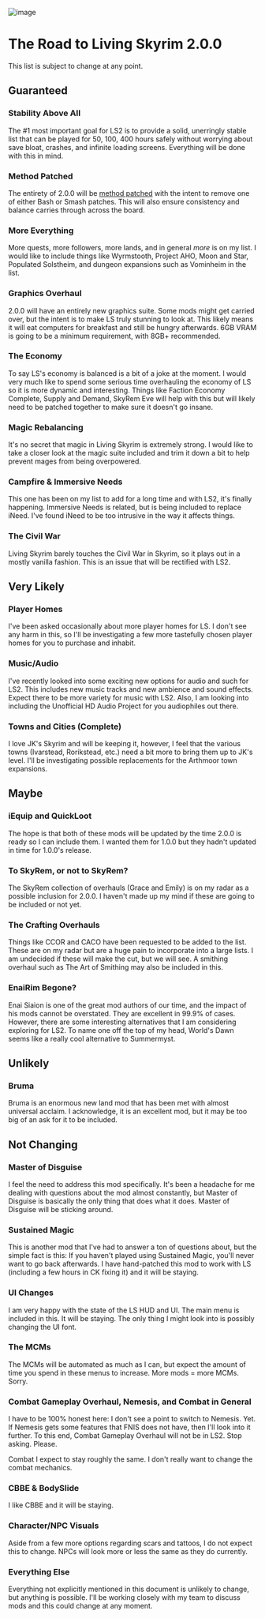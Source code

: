 ![image](https://i.imgur.com/OBaNHbL.png)

# The Road to Living Skyrim 2.0.0
This list is subject to change at any point.

## Guaranteed 
### Stability Above All
The #1 most important goal for LS2 is to provide a solid, unerringly stable list that can be played for 50, 100, 400 hours safely without worrying about save bloat, crashes, and infinite loading screens. Everything will be done with this in mind.

### Method Patched
The entirety of 2.0.0 will be [method patched](https://gist.github.com/CovenantTurtle/9992289653e91455a06753ef6275590a) with the intent to remove one of either Bash or Smash patches. This will also ensure consistency and balance carries through across the board.

### More Everything
More quests, more followers, more lands, and in general *more* is on my list. I would like to include things like Wyrmstooth, Project AHO, Moon and Star, Populated Solstheim, and dungeon expansions such as Vominheim in the list.

### Graphics Overhaul
2.0.0 will have an entirely new graphics suite. Some mods might get carried over, but the intent is to make LS truly stunning to look at. This likely means it will eat computers for breakfast and still be hungry afterwards. 6GB VRAM is going to be a minimum requirement, with 8GB+ recommended.

### The Economy
To say LS's economy is balanced is a bit of a joke at the moment. I would very much like to spend some serious time overhauling the economy of LS so it is more dynamic and interesting. Things like Faction Economy Complete, Supply and Demand, SkyRem Eve will help with this but will likely need to be patched together to make sure it doesn't go insane.

### Magic Rebalancing
It's no secret that magic in Living Skyrim is extremely strong. I would like to take a closer look at the magic suite included and trim it down a bit to help prevent mages from being overpowered.

### Campfire & Immersive Needs
This one has been on my list to add for a long time and with LS2, it's finally happening. Immersive Needs is related, but is being included to replace iNeed. I've found iNeed to be too intrusive in the way it affects things.

### The Civil War
Living Skyrim barely touches the Civil War in Skyrim, so it plays out in a mostly vanilla fashion. This is an issue that will be rectified with LS2.

## Very Likely
### Player Homes
I've been asked occasionally about more player homes for LS. I don't see any harm in this, so I'll be investigating a few more tastefully chosen player homes for you to purchase and inhabit.

### Music/Audio
I've recently looked into some exciting new options for audio and such for LS2. This includes new music tracks and new ambience and sound effects. Expect there to be more variety for music with LS2. Also, I am looking into including the Unofficial HD Audio Project for you audiophiles out there.

### Towns and Cities (Complete)
I love JK's Skyrim and will be keeping it, however, I feel that the various towns (Ivarstead, Rorikstead, etc.) need a bit more to bring them up to JK's level. I'll be investigating possible replacements for the Arthmoor town expansions.

## Maybe
### iEquip and QuickLoot
The hope is that both of these mods will be updated by the time 2.0.0 is ready so I can include them. I wanted them for 1.0.0 but they hadn't updated in time for 1.0.0's release.

### To SkyRem, or not to SkyRem?
The SkyRem collection of overhauls (Grace and Emily) is on my radar as a possible inclusion for 2.0.0. I haven't made up my mind if these are going to be included or not yet.

### The Crafting Overhauls
Things like CCOR and CACO have been requested to be added to the list. These are on my radar but are a huge pain to incorporate into a large lists. I am undecided if these will make the cut, but we will see. A smithing overhaul such as The Art of Smithing may also be included in this.

### EnaiRim Begone?
Enai Siaion is one of the great mod authors of our time, and the impact of his mods cannot be overstated. They are excellent in 99.9% of cases. However, there are some interesting alternatives that I am considering exploring for LS2. To name one off the top of my head, World's Dawn seems like a really cool alternative to Summermyst.

## Unlikely
### Bruma
Bruma is an enormous new land mod that has been met with almost universal acclaim. I acknowledge, it is an excellent mod, but it may be too big of an ask for it to be included.

## Not Changing
### Master of Disguise
I feel the need to address this mod specifically. It's been a headache for me dealing with questions about the mod almost constantly, but Master of Disguise is basically the only thing that does what it does. Master of Disguise will be sticking around.

### Sustained Magic
This is another mod that I've had to answer a ton of questions about, but the simple fact is this: If you haven't played using Sustained Magic, you'll never want to go back afterwards. I have hand-patched this mod to work with LS (including a few hours in CK fixing it) and it will be staying.

### UI Changes
I am very happy with the state of the LS HUD and UI. The main menu is included in this. It will be staying. The only thing I might look into is possibly changing the UI font.

### The MCMs
The MCMs will be automated as much as I can, but expect the amount of time you spend in these menus to increase. More mods = more MCMs. Sorry.

### Combat Gameplay Overhaul, Nemesis, and Combat in General
I have to be 100% honest here: I don't see a point to switch to Nemesis. Yet. If Nemesis gets some features that FNIS does not have, then I'll look into it further. To this end, Combat Gameplay Overhaul will not be in LS2. Stop asking. Please.

Combat I expect to stay roughly the same. I don't really want to change the combat mechanics.

### CBBE & BodySlide
I like CBBE and it will be staying.

### Character/NPC Visuals
Aside from a few more options regarding scars and tattoos, I do not expect this to change. NPCs will look more or less the same as they do currently.

### Everything Else
Everything not explicitly mentioned in this document is unlikely to change, but anything is possible. I'll be working closely with my team to discuss mods and this could change at any moment.
